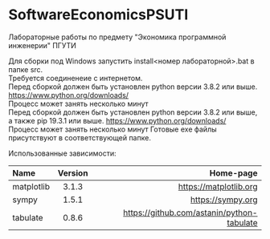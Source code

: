 # SoftwareEconomicsPSUTI
Лабораторные работы по предмету "Экономика программной инженерии" ПГУТИ

Для сборки под Windows запустить install<номер лабораторной>.bat в папке src.<br/>
Требуется соединенеие с интернетом.<br/>
Перед сборкой должен быть установлен python версии 3.8.2 или выше. https://www.python.org/downloads/<br/>
Процесс может занять несколько минут<br/>
Перед сборкой должен быть установлен python версии 3.8.2 или выше, а также pip 19.3.1 или выше. https://www.python.org/downloads/<br/>
Процесс может занять несколько минут
Готовые exe файлы присутствуют в соответствующей папке.

Использованные зависимости:

|Name      |Version     | Home-page     |
| :------------- | :----------: | -----------: |
|  matplotlib | 3.1.3   | https://matplotlib.org    |
| sympy | 1.5.1 | https://sympy.org | 
| tabulate | 0.8.6 | https://github.com/astanin/python-tabulate ||
